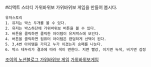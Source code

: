 #리액트 스터디 가위바위보
가위바위보 게임을 만들어 봅시다.

    유저스토리
    1. 유저는 박스 두개를 볼 수 있다.
    2. 유저는 박스하단에 가위바위보 버튼을 볼 수 있다.
    3. 버튼을 클릭하면 클릭한 아이템이 유저박스에 보인다.
    4. 버튼을 클릭하면 컴퓨터 아이템은 랜덤하게 선택이 된다.
    5. 3,4번 아이템을 가지고 누가 이겼는지 승패를 나눈다.
    6. 박스 테두리가 결과에 따라 색이 변한다. 지면 빨강, 이기면 녹색, 비기면 검정

[조이의 노션블로그 가위바위보 게임](https://mulberry-sunspot-56d.notion.site/128dcd60e4ea43fc8bf2a94429432712?pvs=4)
[가위바위보게임](https://stalwart-mochi-f77409.netlify.app/)
